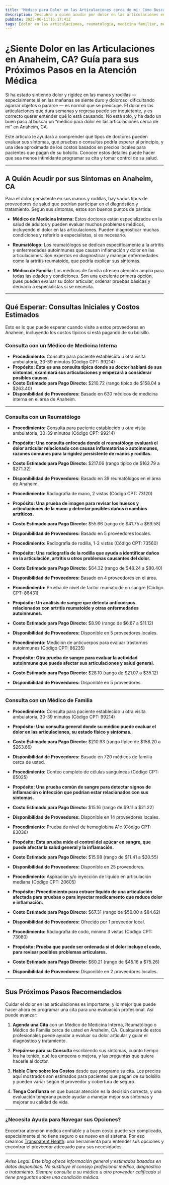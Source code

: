 ```yaml
---
title: "Médico para Dolor en las Articulaciones cerca de mí: Cómo Buscar Atención para el Dolor en las Manos y Rodillas en Anaheim, CA"
description: Descubra a quién acudir por dolor en las articulaciones en Anaheim, CA, qué esperar en las consultas y costos estimados para guiar sus próximos pasos.  
pubDate: 2025-06-11T16:17:41Z
tags: [dolor en las articulaciones, reumatología, medicina familiar, medicina interna, Anaheim CA, costo de atención médica, rigidez articular]  
---
```


# ¿Siente Dolor en las Articulaciones en Anaheim, CA? Guía para sus Próximos Pasos en la Atención Médica

Si ha estado sintiendo dolor y rigidez en las manos y rodillas — especialmente si en las mañanas se siente duro y doloroso, dificultando agarrar objetos o pararse — es normal que se preocupe. El dolor en las articulaciones que dura semanas y regresa puede ser inquietante, y es correcto querer entender qué lo está causando. No está solo, y ha dado un buen paso al buscar un “médico para dolor en las articulaciones cerca de mí” en Anaheim, CA.

Este artículo le ayudará a comprender qué tipos de doctores pueden evaluar sus síntomas, qué pruebas o consultas podría esperar al principio, y una idea aproximada de los costos basados en precios locales para pacientes que pagan de su bolsillo. Conocer estos detalles puede hacer que sea menos intimidante programar su cita y tomar control de su salud.

---

## A Quién Acudir por sus Síntomas en Anaheim, CA

Para el dolor persistente en sus manos y rodillas, hay varios tipos de proveedores de salud que podrían participar en el diagnóstico y tratamiento. Según sus síntomas, estos son buenos puntos de partida:

- **Médico de Medicina Interna:** Estos doctores están especializados en la salud de adultos y pueden evaluar muchos problemas médicos, incluyendo el dolor en las articulaciones. Pueden diagnosticar muchas condiciones y referirlo a especialistas, si es necesario.

- **Reumatólogo:** Los reumatólogos se dedican específicamente a la artritis y enfermedades autoinmunes que causan inflamación y dolor en las articulaciones. Son expertos en diagnosticar y manejar enfermedades como la artritis reumatoide, que podría explicar sus síntomas.

- **Médico de Familia:** Los médicos de familia ofrecen atención amplia para todas las edades y condiciones. Son una excelente primera opción, pues pueden evaluar su dolor articular, ordenar pruebas básicas y derivarlo a especialistas si se necesita.

---

## Qué Esperar: Consultas Iniciales y Costos Estimados

Esto es lo que puede esperar cuando visite a estos proveedores en Anaheim, incluyendo los costos típicos si está pagando de su bolsillo.

### Consulta con un Médico de Medicina Interna

- **Procedimiento:** Consulta para paciente establecido u otra visita ambulatoria, 30-39 minutos (Código CPT: 99214)  
- **Propósito:** **Esta es una consulta típica donde su doctor hablará de sus síntomas, examinará sus articulaciones y empezará a considerar posibles causas.**  
- **Costo Estimado para Pago Directo:** $210.72 (rango típico de $158.04 a $263.40)  
- **Disponibilidad de Proveedores:** Basado en 630 médicos de medicina interna en el área de Anaheim.

---

### Consulta con un Reumatólogo

- **Procedimiento:** Consulta para paciente establecido u otra visita ambulatoria, 30-39 minutos (Código CPT: 99214)  
- **Propósito:** **Una consulta enfocada donde el reumatólogo evaluará el dolor articular relacionado con causas inflamatorias o autoinmunes, razones comunes para la rigidez persistente de manos y rodillas.**  
- **Costo Estimado para Pago Directo:** $217.06 (rango típico de $162.79 a $271.32)  
- **Disponibilidad de Proveedores:** Basado en 39 reumatólogos en el área de Anaheim.

- **Procedimiento:** Radiografía de mano, 2 vistas (Código CPT: 73120)  
- **Propósito:** **Una prueba de imagen para revisar los huesos y articulaciones de la mano y detectar posibles daños o cambios artríticos.**  
- **Costo Estimado para Pago Directo:** $55.66 (rango de $41.75 a $69.58)  
- **Disponibilidad de Proveedores:** Basado en 5 proveedores locales.

- **Procedimiento:** Radiografía de rodilla, 1-2 vistas (Código CPT: 73560)  
- **Propósito:** **Una radiografía de la rodilla que ayuda a identificar daños en la articulación, artritis u otros problemas causantes del dolor.**  
- **Costo Estimado para Pago Directo:** $64.32 (rango de $48.24 a $80.40)  
- **Disponibilidad de Proveedores:** Basado en 4 proveedores en el área.

- **Procedimiento:** Prueba de nivel de factor reumatoide en sangre (Código CPT: 86431)  
- **Propósito:** **Un análisis de sangre que detecta anticuerpos relacionados con artritis reumatoide y otras enfermedades autoinmunes.**  
- **Costo Estimado para Pago Directo:** $8.90 (rango de $6.67 a $11.12)  
- **Disponibilidad de Proveedores:** Disponible en 5 proveedores locales.

- **Procedimiento:** Medición de anticuerpos para evaluar trastornos autoinmunes (Código CPT: 86235)  
- **Propósito:** **Otra prueba de sangre para evaluar la actividad autoinmune que puede afectar sus articulaciones y salud general.**  
- **Costo Estimado para Pago Directo:** $28.10 (rango de $21.07 a $35.12)  
- **Disponibilidad de Proveedores:** Disponible en 5 proveedores.

---

### Consulta con un Médico de Familia

- **Procedimiento:** Consulta para paciente establecido u otra visita ambulatoria, 30-39 minutos (Código CPT: 99214)  
- **Propósito:** **Una consulta general donde su médico puede evaluar el dolor en las articulaciones, su estado físico y síntomas.**  
- **Costo Estimado para Pago Directo:** $210.93 (rango típico de $158.20 a $263.66)  
- **Disponibilidad de Proveedores:** Basado en 720 médicos de familia cerca de usted.

- **Procedimiento:** Conteo completo de células sanguíneas (Código CPT: 85025)  
- **Propósito:** **Una prueba común de sangre para detectar signos de inflamación o infección que podrían estar relacionados con sus síntomas.**  
- **Costo Estimado para Pago Directo:** $15.16 (rango de $9.11 a $21.22)  
- **Disponibilidad de Proveedores:** Disponible en 14 proveedores locales.

- **Procedimiento:** Prueba de nivel de hemoglobina A1c (Código CPT: 83036)  
- **Propósito:** **Esta prueba mide el control del azúcar en sangre, que puede afectar la salud general y la inflamación.**  
- **Costo Estimado para Pago Directo:** $15.98 (rango de $11.41 a $20.55)  
- **Disponibilidad de Proveedores:** Disponible en 25 proveedores.

- **Procedimiento:** Aspiración y/o inyección de líquido en articulación mediana (Código CPT: 20605)  
- **Propósito:** **Procedimiento para extraer líquido de una articulación afectada para pruebas o para inyectar medicamento que reduce dolor e inflamación.**  
- **Costo Estimado para Pago Directo:** $67.31 (rango de $50.00 a $84.62)  
- **Disponibilidad de Proveedores:** Ofrecido por 1 proveedor local.

- **Procedimiento:** Radiografía de codo, mínimo 3 vistas (Código CPT: 73080)  
- **Propósito:** **Prueba que puede ser ordenada si el dolor incluye el codo, para revisar posibles problemas articulares.**  
- **Costo Estimado para Pago Directo:** $60.21 (rango de $45.16 a $75.26)  
- **Disponibilidad de Proveedores:** Disponible en 2 proveedores locales.

---

## Sus Próximos Pasos Recomendados

Cuidar el dolor en las articulaciones es importante, y lo mejor que puede hacer ahora es programar una cita para una evaluación profesional. Así puede avanzar:

1. **Agenda una Cita** con un Médico de Medicina Interna, Reumatólogo o Médico de Familia cerca de usted en Anaheim, CA. Cualquiera de estos profesionales puede ayudar a evaluar su dolor articular y guiar el diagnóstico y tratamiento.

2. **Prepárese para su Consulta** escribiendo sus síntomas, cuánto tiempo los ha tenido, qué los empeora o mejora, y las preguntas que quiera hacerle al doctor.

3. **Hable Claro sobre los Costos** desde que programe su cita. Los precios aquí mostrados son estimados para pacientes que pagan de su bolsillo y pueden variar según el proveedor y cobertura de seguro.

4. **Tenga Confianza** en que buscar atención es la decisión correcta, y una evaluación temprana puede ayudar a manejar mejor sus síntomas y mejorar su calidad de vida.

---

### ¿Necesita Ayuda para Navegar sus Opciones?

Encontrar atención médica confiable y a buen costo puede ser complicado, especialmente si no tiene seguro o es nuevo en el sistema. Por eso creamos [Transparent Health](https://transparenthealth.ai): una herramienta para entender sus opciones y encontrar el proveedor adecuado para sus necesidades. 

---

*Aviso Legal: Este blog ofrece información general y estimados basados en datos disponibles. No sustituye el consejo profesional médico, diagnóstico o tratamiento. Siempre consulte a su médico u otro proveedor calificado si tiene preguntas sobre una condición médica.*